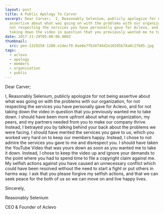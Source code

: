 ```yaml
---
layout: post
title: A Public Apology To Carver
excerpt: Dear Carver;  I, Reasonably Selenium, publicly apologize for not being
  assertive about what was going on with the problems with our organization, for
  not respecting the services you have personally gave for Aclevo, and for not
  taking down the video in question that you previously wanted me to take down.
date: 2017-11-29T05:00:00.000Z
thumbnail: 
  src: pen-1329258-1280.e1decf0.0ae6e7fb347d4d2e10205b78a0c27b85.jpg
tags:
  - aclevo
  - apology
  - members
  - organization
  - public
---
```

Dear Carver;

I, Reasonably Selenium, publicly apologize for not being assertive about what was going on with the problems with our organization, for not respecting the services you have personally gave for Aclevo, and for not taking down the video in question that you previously wanted me to take down. I should have been more upfront about what my organization, my peers, and my partners needed from you to make our company thrive. Instead, I betrayed you by talking behind your back about the problems we were facing. I should have merited the services you gave to us, which you worked very hard on to keep our members happy. Instead, I chose to not admire the services you gave to me and disrespect you. I should have taken the YouTube Video that was yours down as soon as you wanted me to take it down. Instead, I chose to keep the video up and ignore your demands to the point where you had to spend time to file a copyright claim against me. My selfish actions against you have caused an unnecessary conflict which could have been resolved without the need to start a fight or put others in harms way. I ask that you please forgive my selfish actions, and that we can seek peace for the both of us so we can move on and live happy lives.

Sincerely,

Reasonably Selenium

CEO & Founder of Aclevo

